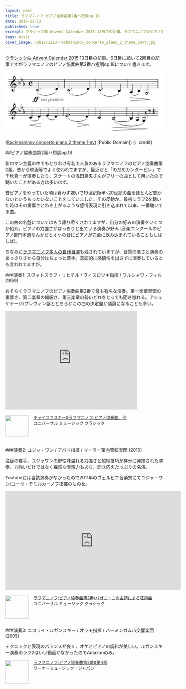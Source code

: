 ```yaml
---
layout: post
title: ラフマニノフ ピアノ協奏曲第2番ハ短調op.18
date: 2015-12-13
published: true
excerpt: クラシック曲 Advent Calendar 2015 13日目の記事。ラフマニノフのピアノ協奏曲第2番ハ短調op.18について。
tags: music
cover_image: /2015/1213-rachmaninov_concerto_piano_2_theme_1mvt.jpg
---
```

[クラシック曲 Advent Calendar 2015](http://www.adventar.org/calendars/948) 13日目の記事。6日目に続いて2回目の記事ですがラフマニノフのピアノ協奏曲第2番ハ短調op.18について書きます。

![Chopin Concert](/images/2015/1213-rachmaninov_concerto_piano_2_theme_1mvt.jpg)

([Rachmaninov concerto piano 2 theme 1mvt](https://commons.wikimedia.org/wiki/File:Rachmaninov_concerto_piano_2_theme_1mvt.png) [Public Domain])
{: .credit}


##ピアノ協奏曲第2番ハ短調op.18

新ロマン主義の中でもとりわけ有名で人気のあるラフマニノフのピアノ協奏曲第2番。昔から映画等でよく使われてますが、最近だと「のだめカンタービレ」で千秋真一が演奏したり、スケートの浅田真央さんがフリーの曲として用いたので聴いたことがある方は多いはず。

昔ピアノをやっていた頃は食わず嫌いで19世紀後半~20世紀の曲をほとんど聴かないというもったいないことをしていました。その反動か、最初にラフ2を聴いた時はその重厚さとわき上がるような感情表現に引き込まれて以来、一番聴いてる曲。

この曲の名盤についてはもう語り尽くされてますが、自分の好みの演奏をいくつか紹介。ピアノの力強さがはっきりと出ている演奏が好み (音楽コンクールのピアノ部門本選なんかだとオケの音にピアノが完全に飲み込まれていることもしばしば)。

ちなみに[ラフマニノフ本人の自作自演](https://www.youtube.com/watch?v=kutRdyxXXYY)も残されていますが、音質の悪さと演奏のあっさりさから自分はちょっと苦手。意図的に感情性を出さずに演奏しているとも言われてますが。


###演奏1: スヴャトスラフ・リヒテル / ヴィスロツキ指揮 / ワルシャワ・フィル (1959)

おそらくラフマニノフのピアノ協奏曲第2番で最も有名な演奏。第一楽章冒頭の重厚さ、第二楽章の繊細さ、第三楽章の勢いどれをとっても聞き惚れる。アシュケナージ/プレヴィン盤とどちらがこの曲の決定盤か議論になることも多い。

<div class="videoWrapper">
    <iframe width="420" height="315" src="https://www.youtube.com/embed/7eWpBhOtNsM" frameborder="0" allowfullscreen></iframe>
</div>

<div class="babylink-box" style="overflow: hidden; font-size: small; zoom: 1; margin: 15px 0; text-align: left;"><div class="babylink-image" style="float: left; margin: 0px 15px 10px 0px; width: 75px; height: 75px; text-align: center;"><a href="http://www.amazon.co.jp/exec/obidos/ASIN/B002GKRT0Q/selfreliant-22/" rel="nofollow" target="_blank"><img style="border-top: medium none; border-right: medium none; border-bottom: medium none; border-left: medium none;" src="http://ecx.images-amazon.com/images/I/51MJ5q-eKyL._SL75_.jpg" width="75" height="67" /></a></div><div class="babylink-info" style="overflow: hidden; zoom: 1; line-height: 120%;"><div class="babylink-title" style="margin-bottom: 2px; line-height: 120%;"><a href="http://www.amazon.co.jp/exec/obidos/ASIN/B002GKRT0Q/selfreliant-22/" rel="nofollow" target="_blank">チャイコフスキー&amp;ラフマニノフ:ピアノ協奏曲、他</a></div><div class="babylink-manufacturer" style="margin-bottom: 5px;">ユニバーサル ミュージック クラシック</div></div><div class="booklink-footer" style="clear: left"></div></div>

###演奏2: ユジャ・ワン / アバド指揮 / マーラー室内管弦楽団 (2010)

注目の若手、ユジャワンの野性味溢れる力強さと超絶技巧が存分に発揮された演奏。力強いだけではなく繊細な表現力もあり、聞き応えたっぷりの名演。

Youtubeには当該演奏がなかったので2011年のヴェルビエ音楽祭にてユジャ・ワン/ユーリ・テミルカーノフ指揮のものを。

<div class="videoWrapper">
    <iframe width="560" height="315" src="https://www.youtube.com/embed/gnAQIRqvVYQ" frameborder="0" allowfullscreen></iframe>
</div>

<div class="babylink-box" style="overflow: hidden; font-size: small; zoom: 1; margin: 15px 0; text-align: left;"><div class="babylink-image" style="float: left; margin: 0px 15px 10px 0px; width: 75px; height: 75px; text-align: center;"><a href="http://www.amazon.co.jp/exec/obidos/ASIN/B004HHAQXS/selfreliant-22/" rel="nofollow" target="_blank"><img style="border-top: medium none; border-right: medium none; border-bottom: medium none; border-left: medium none;" src="http://ecx.images-amazon.com/images/I/51Q9fxYXVbL._SL75_.jpg" width="75" height="74" /></a></div><div class="babylink-info" style="overflow: hidden; zoom: 1; line-height: 120%;"><div class="babylink-title" style="margin-bottom: 2px; line-height: 120%;"><a href="http://www.amazon.co.jp/exec/obidos/ASIN/B004HHAQXS/selfreliant-22/" rel="nofollow" target="_blank">ラフマニノフ:ピアノ協奏曲第2番/パガニーニの主題による狂詩曲</a></div><div class="babylink-manufacturer" style="margin-bottom: 5px;">ユニバーサル ミュージック クラシック</div></div><div class="booklink-footer" style="clear: left"></div></div>

###演奏3: ニコライ・ルガンスキー / オラモ指揮 / バーミンガム市交響楽団 (2005)

テクニックと表現のバランスが良く、オケとピアノの調和が美しい。ルガンスキー演奏のラフ2はいい動画がなかったのでAmazonのみ。

<div class="babylink-box" style="overflow: hidden; font-size: small; zoom: 1; margin: 15px 0; text-align: left;"><div class="babylink-image" style="float: left; margin: 0px 15px 10px 0px; width: 75px; height: 75px; text-align: center;"><a href="http://www.amazon.co.jp/exec/obidos/ASIN/B000803CYI/selfreliant-22/" rel="nofollow" target="_blank"><img style="border-top: medium none; border-right: medium none; border-bottom: medium none; border-left: medium none;" src="http://ecx.images-amazon.com/images/I/41CKBEKV7WL._SL75_.jpg" width="75" height="75" /></a></div><div class="babylink-info" style="overflow: hidden; zoom: 1; line-height: 120%;"><div class="babylink-title" style="margin-bottom: 2px; line-height: 120%;"><a href="http://www.amazon.co.jp/exec/obidos/ASIN/B000803CYI/selfreliant-22/" rel="nofollow" target="_blank">ラフマニノフ:ピアノ協奏曲第2番&amp;第4番</a></div><div class="babylink-manufacturer" style="margin-bottom: 5px;">ワーナーミュージック・ジャパン</div></div><div class="booklink-footer" style="clear: left"></div></div>

